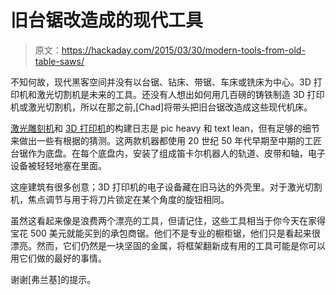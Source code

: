 # 旧台锯改造成的现代工具

> 原文：<https://hackaday.com/2015/03/30/modern-tools-from-old-table-saws/>

不知何故，现代黑客空间并没有以台锯、钻床、带锯、车床或铣床为中心。3D 打印机和激光切割机是未来的工具。还没有人想出如何用几百磅的铸铁制造 3D 打印机或激光切割机，所以在那之前,[Chad]将带头把旧台锯改造成这些现代机床。

[激光雕刻机](http://chadbridgewater.blogspot.com/2015/03/nos-laser-engraver.html)和 [3D 打印机](http://chadbridgewater.blogspot.com/2015/03/nos-3d-printer.html)的构建日志是 pic heavy 和 text lean，但有足够的细节来做出一些有根据的猜测。这两款机器都使用 20 世纪 50 年代早期至中期的工匠台锯作为底盘。在每个底盘内，安装了组成笛卡尔机器人的轨道、皮带和轴，电子设备被轻轻地塞在里面。

这座建筑有很多创意；3D 打印机的电子设备藏在旧马达的外壳里。对于激光切割机，焦点调节与用于将刀片锁定在某个角度的旋钮相同。

虽然这看起来像是浪费两个漂亮的工具，但请记住，这些工具相当于你今天在家得宝花 500 美元就能买到的承包商锯。他们不是专业的橱柜锯，他们只是看起来很漂亮。然而，它们仍然是一块坚固的金属，将框架翻新成有用的工具可能是你可以用它们做的最好的事情。

谢谢[弗兰基]的提示。